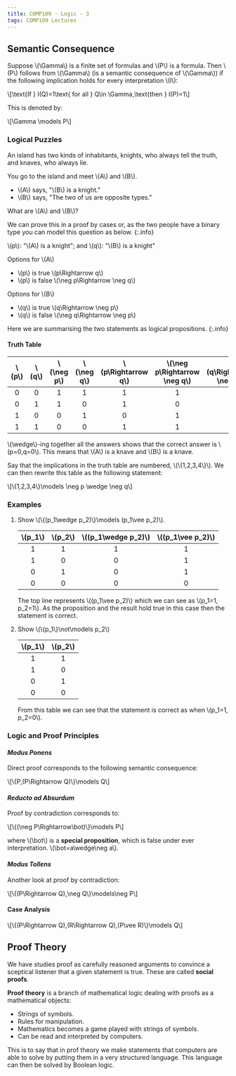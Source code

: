 ```yaml
---
title: COMP109 - Logic - 3
tags: COMP109 Lectures
---
```

## Semantic Consequence
Suppose &#92;(\Gamma&#92;) is a finite set of formulas and &#92;(P&#92;) is a formula. Then &#92;(P&#92;) follows from &#92;(\Gamma&#92;) (is a semantic consequence of &#92;(\Gamma&#92;)) if the following implication holds for every interpretation &#92;(I&#92;):

&#92;[\text{If } I(Q)=1\text{ for all } Q\in \Gamma,\text{then } I(P)=1&#92;]

This is denoted by:

&#92;[\Gamma \models P&#92;]

### Logical Puzzles
An island has two kinds of inhabitants, knights, who always tell the truth, and knaves, who always lie.

You go to the island and meet &#92;(A&#92;) and &#92;(B&#92;).

* &#92;(A&#92;) says, "&#92;(B&#92;) is a knight."
* &#92;(B&#92;) says, "The two of us are opposite types."

What are &#92;(A&#92;) and &#92;(B&#92;)?

We can prove this in a proof by cases or, as the two people have a binary type you can model this question as below.
{:.info}

&#92;(p&#92;): "&#92;(A&#92;) is a knight"; and &#92;(q&#92;): "&#92;(B&#92;) is a knight"

Options for &#92;(A&#92;)

* &#92;(p&#92;) is true &#92;(p\Rightarrow q&#92;)
* &#92;(p&#92;) is false &#92;(\neg p\Rightarrow \neg q&#92;)

Options for &#92;(B&#92;)

* &#92;(q&#92;) is true &#92;(q\Rightarrow \neg p&#92;)
* &#92;(q&#92;) is false &#92;(\neg q\Rightarrow \neg p&#92;)

Here we are summarising the two statements as logical propositions.
{:.info}

#### Truth Table

| &#92;(p&#92;) | &#92;(q&#92;) | &#92;(\neg p&#92;) | &#92;(\neg q&#92;) | &#92;(p\Rightarrow q&#92;) | &#92;(\neg p\Rightarrow \neg q&#92;) | &#92;(q\Rightarrow \neg p&#92;) | &#92;(\neg q\Rightarrow \neg p&#92;) |
| :-: | :-: | :-: | :-: | :-: | :-: | :-: | :-: |
| 0 | 0 | 1 | 1 | 1 | 1 | 1 | 1 |
| 0 | 1 | 1 | 0 | 1 | 0 | 1 | 1 |
| 1 | 0 | 0 | 1 | 0 | 1 | 1 | 0 |
| 1 | 1 | 0 | 0 | 1 | 1 | 0 | 1 |

&#92;(\wedge&#92;)-ing together all the answers shows that the correct answer is &#92;(p=0,q=0&#92;). This means that &#92;(A&#92;) is a knave and &#92;(B&#92;) is a knave.

Say that the implications in the truth table are numbered, &#92;(&#92;{1,2,3,4&#92;}&#92;). We can then rewrite this table as the following statement:

&#92;[&#92;{1,2,3,4&#92;}\models \neg p \wedge \neg q&#92;]

### Examples
1. Show &#92;(&#92;{(p&#95;1\wedge p&#95;2)&#92;}\models (p&#95;1\vee p&#95;2)&#92;).

    | &#92;(p&#95;1&#92;) | &#92;(p&#95;2&#92;) | &#92;((p&#95;1\wedge p&#95;2)&#92;) | &#92;((p&#95;1\vee p&#95;2)&#92;) |
    | :-: | :-: | :-: | :-: |
    | 1 | 1 | 1 | 1 |
    | 1 | 0 | 0 | 1 |
    | 0 | 1 | 0 | 1 |
    | 0 | 0 | 0 | 0 |

    The top line represents &#92;((p&#95;1\vee p&#95;2)&#92;) which we can see as &#92;(p&#95;1=1, p&#95;2=1&#92;). As the proposition and the result hold true in this case then the statement is correct.
1. Show &#92;(&#92;{p&#95;1&#92;}\not\models p&#95;2&#92;)
    
    | &#92;(p&#95;1&#92;) | &#92;(p&#95;2&#92;) |
    | :-: | :-: |
    | 1 | 1 |
    | 1 | 0 | 
    | 0 | 1 |
    | 0 | 0 |
    
    From this table we can see that the statement is correct as when &#92;(p&#95;1=1, p&#95;2=0&#92;).

### Logic and Proof Principles
#### *Modus Ponens*
Direct proof corresponds to the following semantic consequence:

&#92;[&#92;{P,(P\Rightarrow Q)&#92;}\models Q&#92;]

#### *Reducto ad Absurdum*
Proof by contradiction corresponds to:

&#92;[&#92;{(\neg P\Rightarrow\bot)&#92;}\models P&#92;]

where &#92;(\bot&#92;) is a **special proposition**, which is false under ever interpretation. &#92;(\bot=a\wedge\neg a&#92;).

#### *Modus Tollens*
Another look at proof by contradiction:

&#92;[&#92;{(P\Rightarrow Q),\neg Q&#92;}\models\neg P&#92;]

#### Case Analysis

&#92;[&#92;{(P\Rightarrow Q),(R\Rightarrow Q),(P\vee R)&#92;}\models Q&#92;]

## Proof Theory

We have studies proof as carefully reasoned arguments  to convince a sceptical listener that a given statement is true. These are called **social proofs**.

**Proof theory** is a branch of mathematical logic dealing with proofs as a mathematical objects:

* Strings of symbols.
* Rules for manipulation.
* Mathematics becomes a game played with strings of symbols.
* Can be read and interpreted by computers.

This is to say that in prof theory we make statements that computers are able to solve by putting them in a very structured language. This language can then be solved by Boolean logic.
